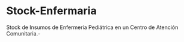 # Stock-Enfermaria
Stock de Insumos de Enfermería Pediátrica  en un Centro de Atención Comunitaria.-
